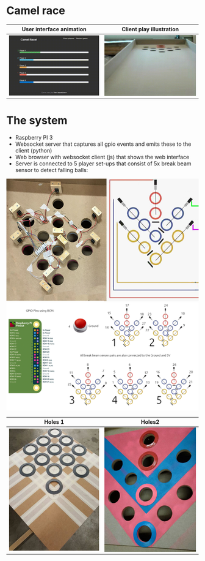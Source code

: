 # Camel race

User interface animation   |  Client play illustration
:-------------------------:|:-------------------------:
![](img/ui_animation.gif)  |  ![](img/illustration.gif)


# The system

- Raspberry PI 3
- Websocket server that captures all gpio events and emits these to the client (python)
- Web browser with websocket client (js) that shows the web interface 
- Server is connected to 5 player set-ups that consist of 5x break beam sensor to detect falling balls:

![](img/ee.jpg)
![](img/detailed_ee.png)

Holes 1             |  Holes2
:------------------:|:---------------------:
![](img/holes.jpg)  |  ![](img/holes2.jpeg)
